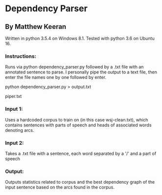# Dependency Parser 
## By Matthew Keeran
Written in python 3.5.4 on Windows 8.1. Tested with python 3.6 on Ubuntu 16.

### Instructions:
Runs via python dependency_parser.py followed by a .txt file with an annotated sentence to parse.
I personally pipe the output to a text file, then enter the file names one by one followed by enter.	

python dependency_parser.py > output.txt

piper.txt

### Input 1:
Uses a hardcoded corpus to train on (in this case wsj-clean.txt), which contains sentences with parts of speech and heads of associated words denoting arcs. 
### Input 2:
Takes a .txt file with a sentence, each word separated by a '/' and a part of speech
### Output:
Outputs statistics related to corpus and the best dependency graph of the input sentence based on the arcs found in the corpus.
